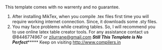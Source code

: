 
This template comes with no warrenty and no guarantee.
1. After installing MikTex, when you compile .tex files first time you will require working internet connection. Since, it downloads some .sty files.
2. You may face problems while creating tables. So, I will recommend you to use online latex table creator tools.
For any assistance contact us @8446774967 or zilurrane@gmail.com
***************Still This Template is No Perfect********************
Keep on visiting http://www.compilers.in
